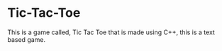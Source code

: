 # Tic-Tac-Toe
This is a game called, Tic Tac Toe that is made using C++, this is a text based game.
